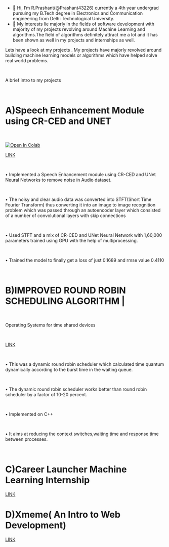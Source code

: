 - 👋 Hi, I’m R.Prashant(@Prashant43226) currently a 4th year undergrad pursuing my B.Tech degree in Electronics and Communication engineering from Delhi Technological University.
- 👀 My interests lie majorly in the fields of software development with majority of my projects revolving around Machine Learning and algorithms.The field of algorithms definitely attract me a lot 
and it has been shown as well in my projects and internships as well.

Lets have a look at my projects .
My projects have majorly revolved around building machine learning models or algorithms which have helped solve real world problems.

<br/>

A brief intro to my projects

<br/>

# A)Speech Enhancement Module using CR-CED and UNET

<br/>

<a href="https://colab.research.google.com/drive/19x7_bvm7XnVuOpy2LfK8IGTqikDbV2-U?usp=sharing" target="_parent"><img src="https://colab.research.google.com/assets/colab-badge.svg" alt="Open In Colab"/></a>
<br/>

<a href="https://github.com/Prashant43226/Speech-Enhancement-">LINK</a>

<br/>

• Implemented a Speech Enhancement module using CR-CED
and UNet Neural Networks to remove noise in Audio dataset.

<br/>

• The noisy and clear audio data was converted into STFT(Short
Time Fourier Transform) thus converting it into an image to
image recognition problem which was passed through an
autoencoder layer which consisted of a number of
convolutional layers with skip connections

<br/>

• Used STFT and a mix of CR-CED and UNet Neural Network
with 1,60,000 parameters trained using GPU with the help of
multiprocessing.

<br/>


• Trained the model to finally get a loss of just 0.1689 and rmse
value 0.4110

<br/>

#  B)IMPROVED ROUND ROBIN SCHEDULING ALGORITHM |

<br/>

Operating Systems for time shared devices 

<br/>

<a href="https://github.com/Prashant43226/Novel-Round-Robin-Scheduling-Algorithm">LINK</a>

<br/>

• This was a dynamic round robin scheduler which calculated
time quantum dynamically according to the burst time in the
waiting queue.

<br/>

• The dynamic round robin scheduler works better than round
robin scheduler by a factor of 10-20 percent.

<br/>

• Implemented on C++

<br/>

• It aims at reducing the context switches,waiting time and
response time between processes.

<br/>

# C)Career Launcher Machine Learning Internship
<a href="https://github.com/Prashant43226/Machine-Learning-Project">LINK</a>

# D)Xmeme( An Intro to Web Development)


<a href="https://github.com/Prashant43226/Xmeme">LINK</a>
<!---
Prashant43226/Prashant43226 is a ✨ special ✨ repository because its `README.md` (this file) appears on your GitHub profile.
You can click the Preview link to take a look at your changes.
--->
